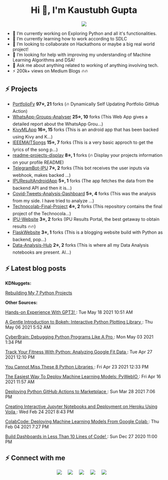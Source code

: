 <h1 align="center">Hi 👋, I'm Kaustubh Gupta</h1>
<p align="center">
<img src="https://github-readme-stats.vercel.app/api?username=kaustubhgupta&show_icons=true&theme=dark&count_private=true&include_all_commits=true&custom_title=Kaustubh's Stats">
</p>

- 🔭 I’m currently working on Exploring Python and all it's functionalities.
- 🌱 I’m currently learning how to work according to SDLC
- 👯 I’m looking to collaborate on Hackathons or maybe a big real world project!
- 🤔 I’m looking for help with improving my understanding of Machine Learning Algorithms and DSA!
- 💬 Ask me about anything related to working of anything involving tech.
- ⚡ 200k+ views on Medium Blogs 🔥🔥

## ⚡ Projects
<!-- PROJECTS START -->
* [PortfolioFy](https://github.com/kaustubhgupta/PortfolioFy) **97⭐, 21** forks (🔥 Dynamically Self Updating Portfolio GitHub Action) 
* [WhatsApp-Groups-Analyser](https://github.com/kaustubhgupta/WhatsApp-Groups-Analyser) **25⭐, 10** forks (This Web App gives a detailed report about the WhatsApp Grou...) 
* [KivyMLApp](https://github.com/kaustubhgupta/KivyMLApp) **16⭐, 15** forks (This is an android app that has been backed using Kivy and K...) 
* [IEEEMAITSongs](https://github.com/kaustubhgupta/IEEEMAITSongs) **15⭐, 7** forks (This is a very basic approch to get the lyrics of the song p...) 
* [readme-projects-display](https://github.com/kaustubhgupta/readme-projects-display) **8⭐, 1** forks (🔥 Display your projects information on your profile README) 
* [TelegramBot-IPU](https://github.com/kaustubhgupta/TelegramBot-IPU) **7⭐, 2** forks (This bot receives the user inputs via webhook, makes backed ...) 
* [IPUResultAndroidApp](https://github.com/kaustubhgupta/IPUResultAndroidApp) **5⭐, 1** forks (The app fetches the data from the backend API and then it is...) 
* [Covid-Tweets-Analysis-Dashboard](https://github.com/kaustubhgupta/Covid-Tweets-Analysis-Dashboard) **5⭐, 4** forks (This was the analysis from my side. I have tried to analyze ...) 
* [Technocolab-Final-Project](https://github.com/kaustubhgupta/Technocolab-Final-Project) **4⭐, 2** forks (This repository contains the final project of the Technocola...) 
* [IPU-Website](https://github.com/kaustubhgupta/IPU-Website) **3⭐, 2** forks (IPU Results Portal, the best getaway to obtain results 🔥🔥) 
* [FlaskWebsite](https://github.com/kaustubhgupta/FlaskWebsite) **3⭐, 1** forks (This is a blogging website build with Python as backend, pop...) 
* [Data-Analysis-Hub](https://github.com/kaustubhgupta/Data-Analysis-Hub) **2⭐, 2** forks (This is where all my Data Analysis notebooks are present. Al...)<!-- PROJECTS END -->
   
## ⚡ Latest blog posts
**KDNuggets:**
<p><a href="https://www.kdnuggets.com/2021/05/rebuilding-7-python-projects.html"> Rebuilding My 7 Python Projects </a></p>

**Other Sources:**
<!-- BLOG-POST-LIST:START --><p><a href=https://www.analyticsvidhya.com/blog/2021/05/hands-on-experience-with-gpt3/ > Hands-on Experience With GPT3! </a>: Tue May 18 2021 10:51 AM </p><p><a href=https://www.analyticsvidhya.com/blog/2021/05/gentle-introduction-to-bokeh-interactive-python-plotting-library/ > A Gentle Introduction to Bokeh: Interactive Python Plotting Library </a>: Thu May 06 2021 5:52 AM </p><p><a href=https://towardsdatascience.com/cyberbrain-debugging-python-programs-like-a-pro-dbedbfa25800?source=rss-603da2b47f57------2 > CyberBrain: Debugging Python Programs Like A Pro </a>: Mon May 03 2021 1:34 PM </p><p><a href=https://www.analyticsvidhya.com/blog/2021/04/track-your-fitness-with-python-analyzing-google-fit-data/ > Track Your Fitness With Python: Analyzing Google Fit Data </a>: Tue Apr 27 2021 12:10 PM </p><p><a href=https://www.analyticsvidhya.com/blog/2021/04/you-cannot-miss-these-8-python-libraries/ > You Cannot Miss These 8 Python Libraries </a>: Fri Apr 23 2021 12:33 PM </p><p><a href=https://www.analyticsvidhya.com/blog/2021/04/the-easiest-way-to-deploy-machine-learning-models-pywebio/ > The Easiest Way To Deploy Machine Learning Models: PyWebIO </a>: Fri Apr 16 2021 11:57 AM </p><p><a href=https://towardsdatascience.com/deploying-python-github-actions-to-marketplace-d07790e9817d?source=rss-603da2b47f57------2 > Deploying Python GitHub Actions to Marketplace </a>: Sun Mar 28 2021 7:06 PM </p><p><a href=https://towardsdatascience.com/creating-interactive-jupyter-notebooks-and-deployment-on-heroku-using-voila-aa1c115981ca?source=rss-603da2b47f57------2 > Creating Interactive Jupyter Notebooks and Deployment on Heroku Using Voila </a>: Wed Feb 24 2021 8:43 PM </p><p><a href=https://towardsdatascience.com/colabcode-deploying-machine-learning-models-from-google-colab-54e0d37a7b09?source=rss-603da2b47f57------2 > ColabCode: Deploying Machine Learning Models From Google Colab </a>: Thu Feb 04 2021 7:27 PM </p><p><a href=https://towardsdatascience.com/build-dashboards-in-less-than-10-lines-of-code-835e9abeae4b?source=rss-603da2b47f57------2 > Build Dashboards in Less Than 10 Lines of Code! </a>: Sun Dec 27 2020 11:00 PM </p><!-- BLOG-POST-LIST:END -->


## ⚡ Connect with me
<p align="center">
  <a target="_blank" href="https://www.linkedin.com/in/kaustubh-gupta"><img src="https://img.shields.io/badge/LinkedIn-0077B5?style=for-the-badge&logo=linkedin&logoColor=white" /></a>&nbsp;&nbsp;&nbsp;&nbsp;
  <a target="_blank" href="https://twitter.com/Kaustubh1828"><img src="https://img.shields.io/badge/Twitter-1DA1F2?style=for-the-badge&logo=twitter&logoColor=white" /></a>&nbsp;&nbsp;&nbsp;&nbsp;
     <a href="https://medium.com/@kaustubhgupta1828"><img src="https://img.shields.io/badge/Medium-12100E?style=for-the-badge&logo=medium&logoColor=white" /></a>&nbsp;&nbsp;&nbsp;&nbsp;
   <a href="http://kaustubhgupta.xyz/"><img src="https://img.shields.io/badge/Website-orange?style=for-the-badge&logo=Website" /></a>&nbsp;&nbsp;&nbsp;&nbsp;
 <a href="https://kaustubhgupta.github.io/"><img src="https://img.shields.io/badge/PortfolioWebsite-green?style=for-the-badge&logo=PortfolioWebsite" /></a>&nbsp;&nbsp;&nbsp;&nbsp;
</p>
